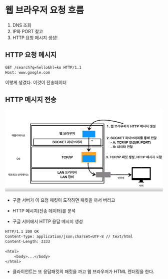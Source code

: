 # 웹 브라우저 요청 흐름

1. DNS 조회
2. IP와 PORT 찾고
3. HTTP 요청 메시지 생성!

## HTTP 요청 메시지

```
GET /search?q=hello&hl=ko HTTP/1.1
Host: www.google.com
```

이렇게 생겼다. 이것이 전송데이터

## HTTP 메시지 전송

![http__message](../resources/http-message.png)

- 구글 서버가 이 요청 패킷이 도착하면 패킷을 까서 버리고
- HTTP 메시지(전송 데이터)를 분석

- 구글 서버에서 HTTP 응답 메시지 생성

```
HTTP/1.1 200 OK
Content-Type: application/json;charset=UTF-8 // text/html
Content-Length: 3333

<html>
    <body>...</body>
</html>
```

- 클라이언트는 또 응답패킷의 패킷을 까고 웹 브라우저가 HTML 렌더링을 한다.